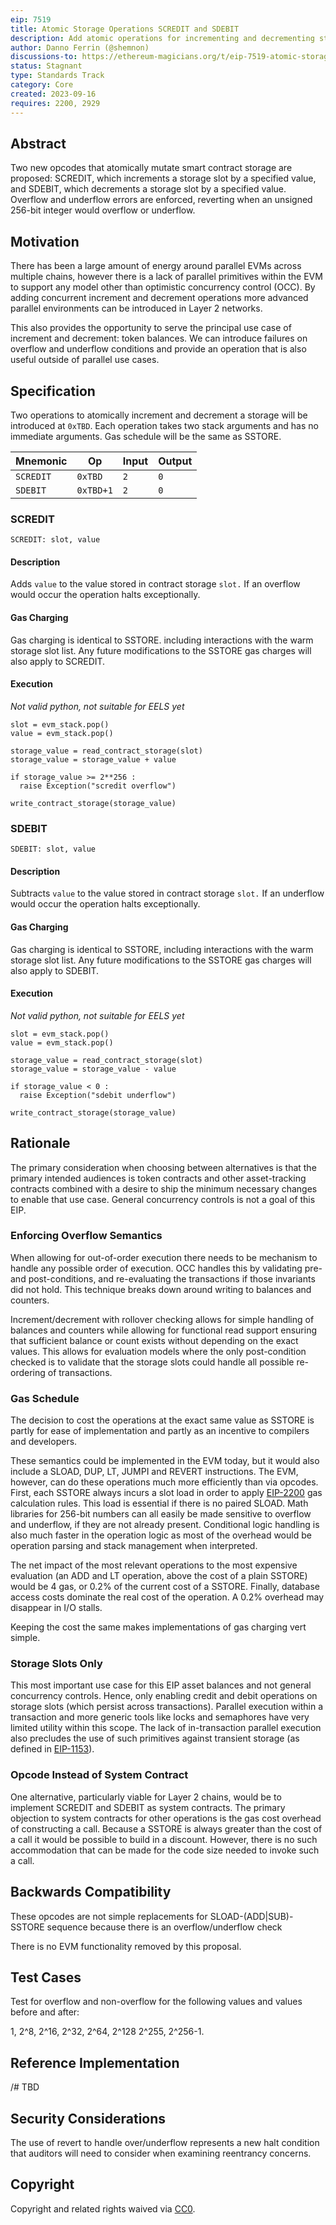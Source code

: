 ```yaml
---
eip: 7519
title: Atomic Storage Operations SCREDIT and SDEBIT
description: Add atomic operations for incrementing and decrementing storage slots
author: Danno Ferrin (@shemnon)
discussions-to: https://ethereum-magicians.org/t/eip-7519-atomic-storage-operations-scredit-and-sdebit/15818
status: Stagnant
type: Standards Track
category: Core
created: 2023-09-16
requires: 2200, 2929
---
```


## Abstract

Two new opcodes that atomically mutate smart contract storage are proposed:
SCREDIT, which increments a storage slot by a specified value, and SDEBIT, which
decrements a storage slot by a specified value. Overflow and underflow errors
are enforced, reverting when an unsigned 256-bit integer would overflow or
underflow.

## Motivation

There has been a large amount of energy around parallel EVMs across multiple
chains, however there is a lack of parallel primitives within the EVM to support
any model other than optimistic concurrency control (OCC). By adding concurrent
increment and decrement operations more advanced parallel environments can be
introduced in Layer 2 networks.

This also provides the opportunity to serve the principal use case of increment
and decrement: token balances. We can introduce failures on overflow and
underflow conditions and provide an operation that is also useful outside of
parallel use cases.

## Specification

Two operations to atomically increment and decrement a storage will be
introduced
at `0xTBD`. Each operation takes two stack arguments and has no immediate
arguments. Gas schedule will be the same as SSTORE.

| Mnemonic  | Op        | Input | Output |
|-----------|-----------|-------|--------|
| `SCREDIT` | `0xTBD`   | `2`   | `0`    |
| `SDEBIT`  | `0xTBD+1` | `2`   | `0`    |

### SCREDIT

`SCREDIT: slot, value`

#### Description

Adds `value` to the value stored in contract storage `slot.`  If an overflow
would occur the operation halts exceptionally.

#### Gas Charging

Gas charging is identical to SSTORE. including interactions with the warm
storage slot list. Any future modifications to the SSTORE gas charges will also
apply to SCREDIT.

#### Execution

*Not valid python, not suitable for EELS yet*

```
slot = evm_stack.pop()
value = evm_stack.pop()

storage_value = read_contract_storage(slot)
storage_value = storage_value + value

if storage_value >= 2**256 :
  raise Exception("scredit overflow")
 
write_contract_storage(storage_value)
```

### SDEBIT

`SDEBIT: slot, value`

#### Description

Subtracts `value` to the value stored in contract storage `slot.`  If an
underflow would occur the operation halts exceptionally.

#### Gas Charging

Gas charging is identical to SSTORE, including interactions with the warm
storage slot list. Any future modifications to the SSTORE gas charges will also
apply to SDEBIT.

#### Execution

*Not valid python, not suitable for EELS yet*

```
slot = evm_stack.pop()
value = evm_stack.pop()

storage_value = read_contract_storage(slot)
storage_value = storage_value - value

if storage_value < 0 :
  raise Exception("sdebit underflow")
 
write_contract_storage(storage_value)
```

## Rationale

The primary consideration when choosing between alternatives is that the primary
intended audiences is token contracts and other asset-tracking contracts
combined with a desire to ship the minimum necessary changes to enable that use
case. General concurrency controls is not a goal of this EIP.

### Enforcing Overflow Semantics

When allowing for out-of-order execution there needs to be mechanism to handle
any possible order of execution. OCC handles this by validating pre- and
post-conditions, and re-evaluating the transactions if those invariants did not
hold. This technique breaks down around writing to balances and counters.

Increment/decrement with rollover checking allows for simple handling of
balances and counters while allowing for functional read support ensuring that
sufficient balance or count exists without depending on the exact values. This
allows for evaluation models where the only post-condition checked is to
validate that the storage slots could handle all possible re-ordering of
transactions.

### Gas Schedule

The decision to cost the operations at the exact same value as SSTORE is partly
for ease of implementation and partly as an incentive to compilers and
developers.

These semantics could be implemented in the EVM today, but it would also include
a SLOAD, DUP, LT, JUMPI and REVERT instructions. The EVM, however, can do these
operations much more efficiently than via opcodes. First, each SSTORE always
incurs a slot load in order to apply [EIP-2200](./02200.md) gas calculation
rules. This load is essential if there is no paired SLOAD. Math libraries for
256-bit numbers can all easily be made sensitive to overflow and underflow, if
they are not already present. Conditional logic handling is also much faster in
the operation logic as most of the overhead would be operation parsing and stack
management when interpreted.

The net impact of the most relevant operations to the most expensive
evaluation (an ADD and LT operation, above the cost of a plain SSTORE) would be
4 gas, or 0.2% of the current cost of a SSTORE. Finally, database access costs
dominate the real cost of the operation. A 0.2% overhead may disappear in I/O
stalls.

Keeping the cost the same makes implementations of gas charging vert simple.

### Storage Slots Only

This most important use case for this EIP asset balances and not general
concurrency controls. Hence, only enabling credit and debit operations on
storage slots (which persist across transactions). Parallel execution within a
transaction and more generic tools like locks and semaphores have very limited
utility within this scope. The lack of in-transaction parallel execution also
precludes the use of such primitives against transient storage (as defined in
[EIP-1153](./01153.md)).

### Opcode Instead of System Contract

One alternative, particularly viable for Layer 2 chains, would be to implement
SCREDIT and SDEBIT as system contracts. The primary objection to system
contracts for other operations is the gas cost overhead of constructing a call.
Because a SSTORE is always greater than the cost of a call it would be possible
to build in a discount. However, there is no such accommodation that can be made
for the code size needed to invoke such a call.

## Backwards Compatibility

These opcodes are not simple replacements for SLOAD-(ADD|SUB)-SSTORE sequence
because there is an overflow/underflow check

There is no EVM functionality removed by this proposal.

## Test Cases

Test for overflow and non-overflow for the following values and values before
and after:

1, 2^8, 2^16, 2^32, 2^64, 2^128 2^255, 2^256-1.

## Reference Implementation

/# TBD

## Security Considerations

The use of revert to handle over/underflow represents a new halt condition that
auditors will need to consider when examining reentrancy concerns.

## Copyright

Copyright and related rights waived via [CC0](/LICENSE.md).
